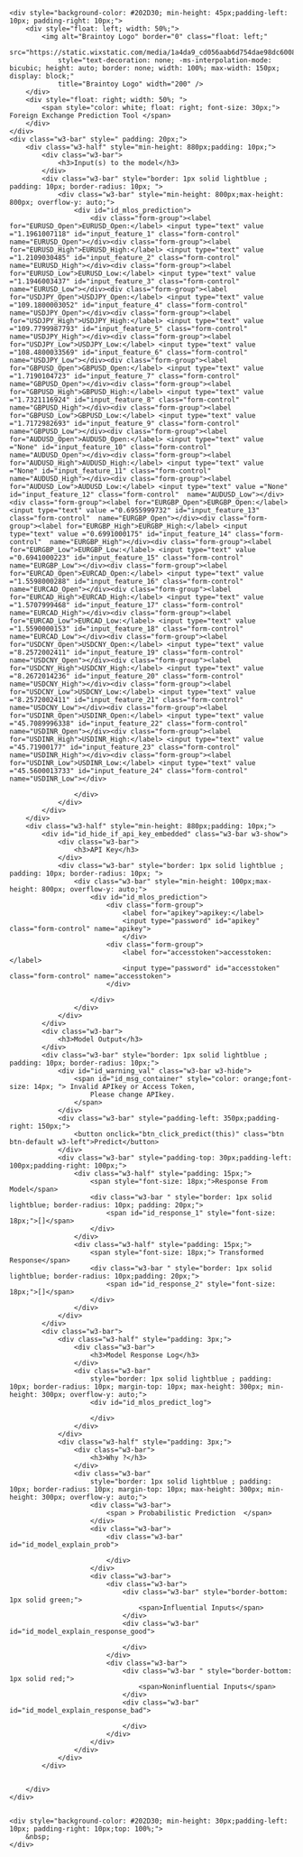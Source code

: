 <html lang="en">

<head>
    <title> FX2 WhatsApp World </title>
    <meta charset="utf-8">
    <meta name="viewport" content="width=device-width, initial-scale=1">
    <link rel="stylesheet" href="https://maxcdn.bootstrapcdn.com/bootstrap/3.4.1/css/bootstrap.min.css">
    <script src="https://ajax.googleapis.com/ajax/libs/jquery/3.5.1/jquery.min.js"></script>
    <script src="https://maxcdn.bootstrapcdn.com/bootstrap/3.4.1/js/bootstrap.min.js"></script>
    <link rel="stylesheet" href="https://www.w3schools.com/w3css/4/w3.css">
</head>

<body onload="readyfn(this)">

    <div style="background-color: #202D30; min-height: 45px;padding-left: 10px; padding-right: 10px;">
        <div style="float: left; width: 50%;">
            <img alt="Braintoy Logo" border="0" class="float: left;"
                src="https://static.wixstatic.com/media/1a4da9_cd056aab6d754dae98dc60083c4317a8~mv2.png"
                style="text-decoration: none; -ms-interpolation-mode: bicubic; height: auto; border: none; width: 100%; max-width: 150px; display: block;"
                title="Braintoy Logo" width="200" />
        </div>
        <div style="float: right; width: 50%; ">
            <span style="color: white; float: right; font-size: 30px;"> Foreign Exchange Prediction Tool </span>
        </div>
    </div>
    <div class="w3-bar" style=" padding: 20px;">
        <div class="w3-half" style="min-height: 880px;padding: 10px;">
            <div class="w3-bar">
                <h3>Input(s) to the model</h3>
            </div>
            <div class="w3-bar" style="border: 1px solid lightblue ; padding: 10px; border-radius: 10px; ">
                <div class="w3-bar" style="min-height: 800px;max-height: 800px; overflow-y: auto;">
                    <div id="id_mlos_prediction">
                        <div class="form-group"><label for="EURUSD_Open">EURUSD_Open:</label> <input type="text" value ="1.1961007118" id="input_feature_1" class="form-control"  name="EURUSD_Open"></div><div class="form-group"><label for="EURUSD_High">EURUSD_High:</label> <input type="text" value ="1.2109030485" id="input_feature_2" class="form-control"  name="EURUSD_High"></div><div class="form-group"><label for="EURUSD_Low">EURUSD_Low:</label> <input type="text" value ="1.1946003437" id="input_feature_3" class="form-control"  name="EURUSD_Low"></div><div class="form-group"><label for="USDJPY_Open">USDJPY_Open:</label> <input type="text" value ="109.1800003052" id="input_feature_4" class="form-control"  name="USDJPY_Open"></div><div class="form-group"><label for="USDJPY_High">USDJPY_High:</label> <input type="text" value ="109.7799987793" id="input_feature_5" class="form-control"  name="USDJPY_High"></div><div class="form-group"><label for="USDJPY_Low">USDJPY_Low:</label> <input type="text" value ="108.4800033569" id="input_feature_6" class="form-control"  name="USDJPY_Low"></div><div class="form-group"><label for="GBPUSD_Open">GBPUSD_Open:</label> <input type="text" value ="1.7190104723" id="input_feature_7" class="form-control"  name="GBPUSD_Open"></div><div class="form-group"><label for="GBPUSD_High">GBPUSD_High:</label> <input type="text" value ="1.7321116924" id="input_feature_8" class="form-control"  name="GBPUSD_High"></div><div class="form-group"><label for="GBPUSD_Low">GBPUSD_Low:</label> <input type="text" value ="1.7172982693" id="input_feature_9" class="form-control"  name="GBPUSD_Low"></div><div class="form-group"><label for="AUDUSD_Open">AUDUSD_Open:</label> <input type="text" value ="None" id="input_feature_10" class="form-control"  name="AUDUSD_Open"></div><div class="form-group"><label for="AUDUSD_High">AUDUSD_High:</label> <input type="text" value ="None" id="input_feature_11" class="form-control"  name="AUDUSD_High"></div><div class="form-group"><label for="AUDUSD_Low">AUDUSD_Low:</label> <input type="text" value ="None" id="input_feature_12" class="form-control"  name="AUDUSD_Low"></div><div class="form-group"><label for="EURGBP_Open">EURGBP_Open:</label> <input type="text" value ="0.6955999732" id="input_feature_13" class="form-control"  name="EURGBP_Open"></div><div class="form-group"><label for="EURGBP_High">EURGBP_High:</label> <input type="text" value ="0.6991000175" id="input_feature_14" class="form-control"  name="EURGBP_High"></div><div class="form-group"><label for="EURGBP_Low">EURGBP_Low:</label> <input type="text" value ="0.6941000223" id="input_feature_15" class="form-control"  name="EURGBP_Low"></div><div class="form-group"><label for="EURCAD_Open">EURCAD_Open:</label> <input type="text" value ="1.5598000288" id="input_feature_16" class="form-control"  name="EURCAD_Open"></div><div class="form-group"><label for="EURCAD_High">EURCAD_High:</label> <input type="text" value ="1.5707999468" id="input_feature_17" class="form-control"  name="EURCAD_High"></div><div class="form-group"><label for="EURCAD_Low">EURCAD_Low:</label> <input type="text" value ="1.5590000153" id="input_feature_18" class="form-control"  name="EURCAD_Low"></div><div class="form-group"><label for="USDCNY_Open">USDCNY_Open:</label> <input type="text" value ="8.2572002411" id="input_feature_19" class="form-control"  name="USDCNY_Open"></div><div class="form-group"><label for="USDCNY_High">USDCNY_High:</label> <input type="text" value ="8.2672014236" id="input_feature_20" class="form-control"  name="USDCNY_High"></div><div class="form-group"><label for="USDCNY_Low">USDCNY_Low:</label> <input type="text" value ="8.2572002411" id="input_feature_21" class="form-control"  name="USDCNY_Low"></div><div class="form-group"><label for="USDINR_Open">USDINR_Open:</label> <input type="text" value ="45.7089996338" id="input_feature_22" class="form-control"  name="USDINR_Open"></div><div class="form-group"><label for="USDINR_High">USDINR_High:</label> <input type="text" value ="45.71900177" id="input_feature_23" class="form-control"  name="USDINR_High"></div><div class="form-group"><label for="USDINR_Low">USDINR_Low:</label> <input type="text" value ="45.5600013733" id="input_feature_24" class="form-control"  name="USDINR_Low"></div>

                    </div>
                </div>
            </div>
        </div>
        <div class="w3-half" style="min-height: 880px;padding: 10px;">
            <div id="id_hide_if_api_key_embedded" class="w3-bar w3-show">
                <div class="w3-bar">
                    <h3>API Key</h3>
                </div>
                <div class="w3-bar" style="border: 1px solid lightblue ; padding: 10px; border-radius: 10px; ">
                    <div class="w3-bar" style="min-height: 100px;max-height: 800px; overflow-y: auto;">
                        <div id="id_mlos_prediction">
                            <div class="form-group">
                                <label for="apikey">apikey:</label>
                                <input type="password" id="apikey" class="form-control" name="apikey">
                                </div>
                            <div class="form-group">
                                <label for="accesstoken">accesstoken:</label>
                                <input type="password" id="accesstoken" class="form-control" name="accesstoken">
                            </div>

<script>
    // Get the input elements
    var apikeyInput = document.getElementById('apikey');
    var accessTokenInput = document.getElementById('accesstoken');

    // Set the pre-filled values
    apikeyInput.value = '94815e7ca9b4456dbc755f310ab925178e91a8c485e84f7db72f989be85008fb';
    accessTokenInput.value = 'eyJ0eXAiOiJKV1QiLCJhbGciOiJIUzI1NiJ9.eyIxIjoiMV9rZHVib3ZldHNreWlnbWFpbGNvbV9iNDU1OWI3Y2QwMDI0MTQwOTI2YTIxMjI4NzU1ZjY2YSJ9.3LcDZxKUsUo5YMOQD3P_2RPdvQZ2RSIin7M1ZOndmLU';
</script>

                        </div>
                    </div>
                </div>
            </div>
            <div class="w3-bar">
                <h3>Model Output</h3>
            </div>
            <div class="w3-bar" style="border: 1px solid lightblue ; padding: 10px; border-radius: 10px;">
                <div id="id_warning_val" class="w3-bar w3-hide">
                    <span id="id_msg_container" style="color: orange;font-size: 14px; "> Invalid APIkey or Access Token,
                        Please change APIkey.
                    </span>
                </div>
                <div class="w3-bar" style="padding-left: 350px;padding-right: 150px;">
                    <button onclick="btn_click_predict(this)" class="btn btn-default w3-left">Predict</button>
                </div>
                <div class="w3-bar" style="padding-top: 30px;padding-left: 100px;padding-right: 100px;">
                    <div class="w3-half" style="padding: 15px;">
                        <span style="font-size: 18px;">Response From Model</span>
                        <div class="w3-bar " style="border: 1px solid lightblue; border-radius: 10px; padding: 20px;">
                            <span id="id_response_1" style="font-size: 18px;">[]</span>
                        </div>
                    </div>
                    <div class="w3-half" style="padding: 15px;">
                        <span style="font-size: 18px;"> Transformed Response</span>
                        <div class="w3-bar " style="border: 1px solid lightblue; border-radius: 10px;padding: 20px;">
                            <span id="id_response_2" style="font-size: 18px;">[]</span>
                        </div>
                    </div>
                </div>
            </div>
            <div class="w3-bar">
                <div class="w3-half" style="padding: 3px;">
                    <div class="w3-bar">
                        <h3>Model Response Log</h3>
                    </div>
                    <div class="w3-bar"
                        style="border: 1px solid lightblue ; padding: 10px; border-radius: 10px; margin-top: 10px; max-height: 300px; min-height: 300px; overflow-y: auto;">
                        <div id="id_mlos_predict_log">

                        </div>
                    </div>
                </div>
                <div class="w3-half" style="padding: 3px;">
                    <div class="w3-bar">
                        <h3>Why ?</h3>
                    </div>
                    <div class="w3-bar"
                        style="border: 1px solid lightblue ; padding: 10px; border-radius: 10px; margin-top: 10px; max-height: 300px; min-height: 300px; overflow-y: auto;">
                        <div class="w3-bar">
                            <span > Probabilistic Prediction  </span>
                        </div>
                        <div class="w3-bar">
                            <div class="w3-bar" id="id_model_explain_prob">

                            </div>
                        </div>
                        <div class="w3-bar">
                            <div class="w3-bar">
                                <div class="w3-bar" style="border-bottom: 1px solid green;">
                                    <span>Influential Inputs</span>
                                </div>
                                <div class="w3-bar" id="id_model_explain_response_good">

                                </div>
                            </div>
                            <div class="w3-bar">
                                <div class="w3-bar " style="border-bottom: 1px solid red;">
                                    <span>Noninfluential Inputs</span>
                                </div>
                                <div class="w3-bar" id="id_model_explain_response_bad">

                                </div>
                            </div>
                        </div>
                    </div>
                </div>
            </div>


        </div>
    </div>


    <div style="background-color: #202D30; min-height: 30px;padding-left: 10px; padding-right: 10px;top: 100%;">
        &nbsp;
    </div>
</body>
<script>
    var feature_list = {"columns": ["EURUSD_Open", "EURUSD_High", "EURUSD_Low", "USDJPY_Open", "USDJPY_High", "USDJPY_Low", "GBPUSD_Open", "GBPUSD_High", "GBPUSD_Low", "AUDUSD_Open", "AUDUSD_High", "AUDUSD_Low", "EURGBP_Open", "EURGBP_High", "EURGBP_Low", "EURCAD_Open", "EURCAD_High", "EURCAD_Low", "USDCNY_Open", "USDCNY_High", "USDCNY_Low", "USDINR_Open", "USDINR_High", "USDINR_Low"], "index": [0, 1, 2], "data": [[1.2033983469, 1.2040069103, 1.1944006681, 109.8300018311, 109.9899978638, 109.0500030518, 1.7238109112, 1.7272051573, 1.7183902264, null, null, null, 0.6973999739, 0.6977000237, 0.6937000155, 1.5615999699, 1.5666999817, 1.5542000532, 8.2670001984, 8.2672014236, 8.2670001984, 45.7089996338, 45.7280006409, 45.6150016785], [1.1961007118, 1.2109030485, 1.1946003437, 109.1800003052, 109.7799987793, 108.4800033569, 1.7190104723, 1.7321116924, 1.7172982693, null, null, null, 0.6955999732, 0.6991000175, 0.6941000223, 1.5598000288, 1.5707999468, 1.5590000153, 8.2572002411, 8.2672014236, 8.2572002411, 45.7089996338, 45.71900177, 45.5600013733], [1.208999753, 1.213003397, 1.2077003717, 108.7300033569, 108.7900009155, 108.0400009155, 1.7304929495, 1.7318116426, 1.7252088785, null, null, null, 0.6988000274, 0.7014999986, 0.6977000237, 1.5664999485, 1.5762000084, 1.564800024, 8.2672014236, 8.2672014236, 8.2671003342, 45.6319999695, 45.65599823, 45.4749984741]]}
    var data_domain = "table"
    var apikey = "_apikey_"
    var accesstoken = "_accesstoken_"
    if (apikey == "_apikey_" && accesstoken == "_accesstoken_") {
        itm = document.getElementById("id_hide_if_api_key_embedded")
        itm.className = itm.className.replace("w3-hide", "w3-show")
    }
    else {
        itm = document.getElementById("id_hide_if_api_key_embedded")
        itm.className = itm.className.replace("w3-show", "w3-hide")
    }
    document.getElementById("apikey").value = apikey
    document.getElementById("accesstoken").value = accesstoken
    var req_count = 1
    function readyfn() {
    }
    function show() {
        itm = document.getElementById("id_warning_val")
        itm.className = itm.className.replace("w3-hide", "w3-show")
    }
    function hide() {
        itm = document.getElementById("id_warning_val")
        itm.className = itm.className.replace("w3-show", "w3-hide")
    }
    function btn_click_predict(e) {
        apikey = document.getElementById("apikey").value
        accesstoken = document.getElementById("accesstoken").value
        if (apikey == "_apikey_") {
            show()
            itm = document.getElementById("id_mlos_predict_log")
            spn = document.createElement("div")
            spn.setAttribute("class", "w3-bar")
            spn.innerHTML = "[" + req_count + "]" + " - Unauthorized "
            itm.insertBefore(spn, itm.childNodes[0]);
            req_count = req_count + 1
            return
        }
        else {
            hide()
        }

        var num_features = feature_list["columns"].length
        var data = {
            "data": []
        };
        var feature_important_list = []
        inc = 1
dtx = []
feature_list["columns"].forEach(element => {
tmp = {
"feature": element,
"id": "input_feature_" + inc,
"weight": 0,
"target": 0
}
feature_important_list.push(tmp)
itmv = document.getElementById("input_feature_" + inc).value
dtx.push(itmv)
inc = inc + 1
});
data["data"].push(dtx)
        var xhr = new XMLHttpRequest();
        xhr.withCredentials = true;
        xhr.addEventListener("readystatechange", function () {
            if (this.readyState === 4) {
                resp = []
                try {
                    resp = JSON.parse(this.responseText)

                } catch (error) {
                    itm = document.getElementById("id_mlos_predict_log")
                    spn = document.createElement("div")
                    spn.setAttribute("class", "w3-bar")
                    spn.innerHTML = "[" + req_count + "]" + " - Unauthorized "
                    itm.insertBefore(spn, itm.childNodes[0]);
                }
                if (resp.success == true) {
                    mresp = resp.results.results
                    console.log(mresp)
                    sample_response = mresp.prediction[0]
                    document.getElementById("id_response_1").innerHTML = mresp.prediction[0]
                    document.getElementById("id_response_2").innerHTML = mresp.prediction_transformed[0]
                    itm = document.getElementById("id_mlos_predict_log")
                    spn = document.createElement("div")
                    spn.setAttribute("class", "w3-bar")
                    spn.innerHTML = "[" + req_count + "]" + "MODEL RESPONSE " + mresp.prediction_transformed[0]
                    itm.insertBefore(spn, itm.childNodes[0]);

                    response_explanation = mresp.explanation

                    itm = document.getElementById("id_model_explain_response_bad")
                    itm.innerHTML = ""
                    itm = document.getElementById("id_model_explain_response_good")
                    itm.innerHTML = ""


                    feature_important_list.forEach(element => {
                        response_explanation.forEach(expln => {
                            if (element.feature == expln.feature) {
                                element.weight = expln.weight
                                element.target = expln.target
                                if (expln.normweight > 0.2) {
                                    moditem = document.getElementById(element.id)
                                    moditem.setAttribute("style", "border-bottom:2px solid green;line-height: 50px;")
                                    itm = document.getElementById("id_model_explain_response_good")
                                    spn = document.createElement("span")
                                    spn.setAttribute("class", "w3-block ")
                                    spn.setAttribute("style", "color:green;")
                                    spn.innerHTML = element.feature + " [ " +  expln.weight +   " ] "
                                    itm.insertBefore(spn, itm.childNodes[0]);
                                }
                                else {
                                    moditem = document.getElementById(element.id)
                                    moditem.setAttribute("style", "border-bottom:2px solid red;line-height: 50px;")
                                    itm = document.getElementById("id_model_explain_response_bad")
                                    spn = document.createElement("span")
                                    spn.setAttribute("style", "color:red;")
                                    spn.setAttribute("class", "w3-block")
                                    spn.innerHTML = element.feature + " [ " +  expln.weight +   " ] "
                                    itm.insertBefore(spn, itm.childNodes[0]);
                                }
                            }
                        })
                    })


                    class_label = mresp["class_label"]
                        probability = mresp["probability"][0]
                        if (class_label.length > 0 && probability.length > 0) {
                            inc = 0
                            min = Math.min(probability)
                            max = Math.max(probability)
                            // valx= probability.map(this.normalize(min, max))
                            // // valx= probability-min
                            // console.log(valx)
                            itm = document.getElementById ("id_model_explain_prob")
                            itm.innerHTML = ""
                            class_label.forEach(elm => {

                                spn = document.createElement("span")
                                spn.setAttribute("class", "w3-block win-act-color")
                                spn.setAttribute("style", "color:green;")
                                spn.innerHTML = elm + " [ " + probability[inc] + " ] "
                                itm.appendChild(spn);
                                inc = inc + 1
                            })
                        }
                        else {
                            itm = document.getElementById ("id_model_explain_prob")
                            itm.innerHTML = "No class probability available."
                        }



                }
                else {
                    itm = document.getElementById("id_mlos_predict_log")
                    spn = document.createElement("div")
                    spn.setAttribute("class", "w3-bar")
                    spn.innerHTML = "[" + req_count + "]" + " - ERROR IN MODEL RESPONSE "
                    itm.insertBefore(spn, itm.childNodes[0]);
                }
                req_count = req_count + 1

            }


        });
        xhr.open("POST", "https://www.sait.mlos.io/api/v1/mlasaservice");
        xhr.setRequestHeader("content-type", "application/json");
        xhr.setRequestHeader("authorization", accesstoken);
        xhr.setRequestHeader("apikey", apikey);
        xhr.setRequestHeader("api", "predict");
        xhr.setRequestHeader("cache-control", "no-cache");
        xhr.setRequestHeader("Access-Control-Allow-Origin", "http://127.0.0.1:8080");
        // xhr.setRequestHeader("Access-Control-Content-Type", "*");
        // xhr.setRequestHeader("Access-Control-Allow-Credentials", true);


        xhr.setRequestHeader("app-token", "asdasda-asdasd-c8fd-da41-dd36d45914fc");
        data = JSON.stringify(data)
        xhr.send(data);
    }
    

</script>

</html>
